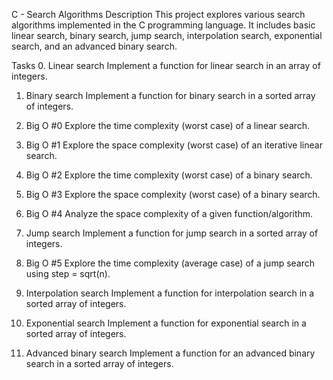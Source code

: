 C - Search Algorithms
Description
This project explores various search algorithms implemented in the C programming language. It includes basic linear search, binary search, jump search, interpolation search, exponential search, and an advanced binary search.

Tasks
0. Linear search
Implement a function for linear search in an array of integers.

1. Binary search
Implement a function for binary search in a sorted array of integers.

2. Big O #0
Explore the time complexity (worst case) of a linear search.

3. Big O #1
Explore the space complexity (worst case) of an iterative linear search.

4. Big O #2
Explore the time complexity (worst case) of a binary search.

5. Big O #3
Explore the space complexity (worst case) of a binary search.

6. Big O #4
Analyze the space complexity of a given function/algorithm.

7. Jump search
Implement a function for jump search in a sorted array of integers.

8. Big O #5
Explore the time complexity (average case) of a jump search using step = sqrt(n).

9. Interpolation search
Implement a function for interpolation search in a sorted array of integers.

10. Exponential search
Implement a function for exponential search in a sorted array of integers.

11. Advanced binary search
Implement a function for an advanced binary search in a sorted array of integers.
